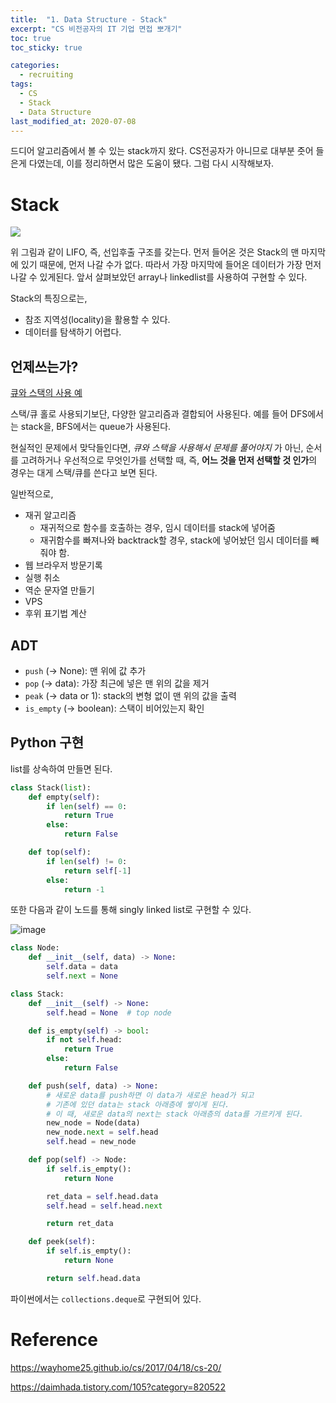 ```yaml
---
title:  "1. Data Structure - Stack"
excerpt: "CS 비전공자의 IT 기업 면접 뽀개기"
toc: true
toc_sticky: true

categories:
  - recruiting
tags:
  - CS
  - Stack
  - Data Structure
last_modified_at: 2020-07-08
---
```


드디어 알고리즘에서 볼 수 있는 stack까지 왔다. CS전공자가 아니므로 대부분 줏어 들은게 다였는데, 이를 정리하면서 많은 도움이 됐다. 그럼 다시 시작해보자.

# Stack

![](https://wayhome25.github.io/assets/post-img/cs/stack.jpg)

위 그림과 같이 LIFO, 즉, 선입후출 구조를 갖는다. 먼저 들어온 것은 Stack의 맨 마지막에 있기 때문에, 먼저 나갈 수가 없다. 따라서 가장 마지막에 들어온 데이터가 가장 먼저 나갈 수 있게된다.
앞서 살펴보았던 array나 linkedlist를 사용하여 구현할 수 있다.

Stack의 특징으로는,

- 참조 지역성(locality)을 활용할 수 있다.
- 데이터를 탐색하기 어렵다.


## 언제쓰는가?

[큐와 스택의 사용 예](https://hashcode.co.kr/questions/1830/%EC%9E%90%EB%A3%8C%EA%B5%AC%EC%A1%B0%ED%81%90-%EC%99%80-%EC%8A%A4%ED%83%9D%EC%9D%98-%EC%8B%A4%EC%A0%9C-%EC%82%AC%EC%9A%A9%EC%98%88%EB%A5%BC-%EC%95%8C%EA%B3%A0%EC%8B%B6%EC%8A%B5%EB%8B%88%EB%8B%A4)

스택/큐 홀로 사용되기보단, 다양한 알고리즘과 결합되어 사용된다. 예를 들어 DFS에서는 stack을, BFS에서는 queue가 사용된다. 

현실적인 문제에서 맞닥들인다면, *큐와 스택을 사용해서 문제를 풀어야지* 가 아닌, 순서를 고려하거나 우선적으로 무엇인가를 선택할 때, 즉, **어느 것을 먼저 선택할 것 인가**의 경우는 대게 스택/큐를 쓴다고 보면 된다.

일반적으로,
- 재귀 알고리즘
  - 재귀적으로 함수를 호출하는 경우, 임시 데이터를 stack에 넣어줌
  - 재귀함수를 빠져나와 backtrack할 경우, stack에 넣어놨던 임시 데이터를 빼줘야 함.
- 웹 브라우저 방문기록
- 실행 취소
- 역순 문자열 만들기
- VPS
- 후위 표기법 계산

## ADT

- `push` (-> None):  맨 위에 값 추가
- `pop` (-> data): 가장 최근에 넣은 맨 위의 값을 제거
- `peak` (-> data or 1): stack의 변형 없이 맨 위의 값을 출력
- `is_empty` (-> boolean): 스택이 비어있는지 확인


## Python 구현

list를 상속하여 만들면 된다. 

```python
class Stack(list):
    def empty(self):
        if len(self) == 0:
            return True
        else:
            return False

    def top(self):
        if len(self) != 0:
            return self[-1]
        else:
            return -1
```



또한 다음과 같이 노드를 통해 singly linked list로 구현할 수 있다.



![image](https://user-images.githubusercontent.com/47516855/86813339-0136b000-c0bb-11ea-9604-c8c9c4de9d0d.png)


```python
class Node:
    def __init__(self, data) -> None:
        self.data = data
        self.next = None

class Stack:
    def __init__(self) -> None:
        self.head = None  # top node

    def is_empty(self) -> bool:
        if not self.head:
            return True
        else:
            return False

    def push(self, data) -> None:
        # 새로운 data를 push하면 이 data가 새로운 head가 되고
        # 기존에 있던 data는 stack 아래층에 쌓이게 된다.
        # 이 때, 새로운 data의 next는 stack 아래층의 data를 가르키게 된다.
        new_node = Node(data)
        new_node.next = self.head
        self.head = new_node

    def pop(self) -> Node:
        if self.is_empty():
            return None

        ret_data = self.head.data
        self.head = self.head.next

        return ret_data

    def peek(self):
        if self.is_empty():
            return None

        return self.head.data
```

파이썬에서는 `collections.deque`로 구현되어 있다.

# Reference

https://wayhome25.github.io/cs/2017/04/18/cs-20/

https://daimhada.tistory.com/105?category=820522


